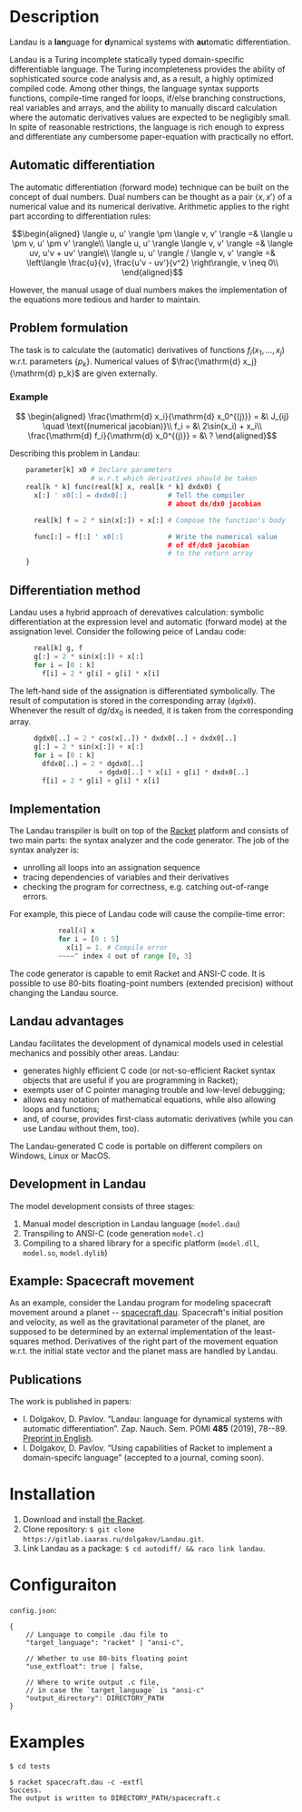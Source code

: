 # Description
Landau is a **lan**guage for **d**ynamical systems with **au**tomatic differentiation.

Landau is a Turing incomplete statically typed domain-specific differentiable language. 
The Turing incompleteness provides 
the ability of sophisticated source code analysis and, as a result, a highly optimized compiled code. 
Among other things, the language syntax supports functions, compile-time ranged for loops, if/else 
branching constructions, real variables and arrays, and the ability to manually discard calculation 
where the automatic derivatives values are expected to be negligibly small. In spite of reasonable 
restrictions, the language is rich enough to express and differentiate any cumbersome paper-equation 
with practically no effort.

## Automatic differentiation

The automatic differentiation (forward mode) technique can be built on the concept of dual numbers.
Dual numbers can be thought as a pair $`\langle x, x' \rangle`$ of a numerical value
and its numerical derivative. Arithmetic applies to the right part according to
differentiation rules:

```math
\begin{aligned}
\langle u, u' \rangle \pm \langle v, v' \rangle =& \langle u \pm v, u' \pm v' \rangle\\
\langle u, u' \rangle \langle v, v' \rangle =& \langle uv, u'v + uv' \rangle\\
\langle u, u' \rangle / \langle v, v' \rangle =& \left\langle \frac{u}{v}, \frac{u'v - uv'}{v^2} \right\rangle, v \neq 0\\
\end{aligned}
```

However, the manual usage of dual numbers makes the implementation of the equations more
tedious and harder to maintain.

## Problem formulation

The task is to calculate the (automatic) derivatives of functions $`f_i(x_1,\ldots,x_j)`$
w.r.t. parameters $`\{p_k\}`$. Numerical values of $`\frac{\mathrm{d} x_j}{\mathrm{d} p_k}`$
are given externally.

### Example

```math
    \begin{aligned}
      \frac{\mathrm{d} x_i}{\mathrm{d} x_0^{(j)}} = &\ J_{ij} \quad \text{(numerical jacobian)}\\
      f_i = &\ 2\sin(x_i) + x_i\\
      \frac{\mathrm{d} f_i}{\mathrm{d} x_0^{(j)}} = &\ ?
    \end{aligned}
```

Describing this problem in Landau:

```python
    parameter[k] x0 # Declare parameters
                    # w.r.t which derivatives should be taken
    real[k * k] func(real[k] x, real[k * k] dxdx0) { 
      x[:] ' x0[:] = dxdx0[:]          # Tell the compiler 
                                       # about dx/dx0 jacobian

      real[k] f = 2 * sin(x[:]) + x[:] # Compose the function's body

      func[:] = f[:] ' x0[:]           # Write the numerical value
                                       # of df/dx0 jacobian 
                                       # to the return array
    }
```

## Differentiation method

Landau uses a hybrid approach of derevatives calculation: symbolic differentiation 
at the expression level and automatic (forward mode) at the assignation level.
Consider the following peice of Landau code:
```python
      real[k] g, f
      g[:] = 2 * sin(x[:]) + x[:]
      for i = [0 : k]
        f[i] = 2 * g[i] + g[i] * x[i]
```
The left-hand side of the assignation is differentiated symbolically.
The result of computation is stored in the corresponding array (`dgdx0`).
Whenever the result of $`\mathrm{d}g/\mathrm{d}x_0`$ is needed, it is
taken from the corresponding array.
```python
      dgdx0[..] = 2 * cos(x[..]) * dxdx0[..] + dxdx0[..]
      g[:] = 2 * sin(x[:]) + x[:]
      for i = [0 : k]
        dfdx0[..] = 2 * dgdx0[..] 
                      + dgdx0[..] * x[i] + g[i] * dxdx0[..]
        f[i] = 2 * g[i] + g[i] * x[i]
```
## Implementation

The Landau transpiler is built on top of the [Racket](https://racket-lang.org) platform and consists of two main parts: the syntax analyzer 
and the code generator. The job of the syntax analyzer is:

- unrolling all loops into an assignation sequence
- tracing dependencies of variables and their derivatives
- checking the program for correctness, e.g. catching out-of-range errors.

For example, this piece of Landau code will cause the compile-time error:
    
```python
            real[4] x
            for i = [0 : 5]
              x[i] = 1. # Compile error
            ~~~~^ index 4 out of range [0, 3]
```

The code generator is capable to emit Racket and ANSI-C code. It is possible
to use 80-bits floating-point numbers (extended precision) without changing
the Landau source.

## Landau advantages

Landau facilitates the development of dynamical models used in celestial
mechanics and possibly other areas. Landau:

- generates highly efficient C code (or not-so-efficient Racket syntax
objects that are useful if you are programming in Racket);
- exempts user of C pointer managing trouble and low-level debugging;
- allows easy notation of mathematical equations, while also allowing loops and functions;
- and, of course, provides first-class automatic derivatives (while you can use Landau without them, too).

The Landau-generated C code is portable on different compilers on Windows, Linux or MacOS.

## Development in Landau

The model development consists of three stages:

1. Manual model description in Landau language (`model.dau`)
2. Transpiling to ANSI-C (code generation `model.c`)
3. Compiling to a shared library for a specific platform
  (`model.dll`, `model.so`, `model.dylib`)

## Example: Spacecraft movement

As an example, consider the Landau program for modeling spacecraft movement around a planet -- [spacecraft.dau](tests/spacecraft.dau).
Spacecraft's initial position and velocity, as well as the gravitational parameter of the planet, are supposed
to be determined by an external implementation of the least-squares method. Derivatives of the right part of the movement equation
w.r.t. the initial state vector and the planet mass are handled by Landau.

## Publications

The work is published in papers:
 - I. Dolgakov, D. Pavlov. “Landau: language for dynamical systems with automatic differentiation”. Zap. Nauch. Sem. POMI **485** (2019), 78--89. [Preprint in English](https://arxiv.org/abs/1905.10206).
 - I. Dolgakov, D. Pavlov. “Using capabilities of Racket to implement a domain-specifc language” (accepted to a journal, coming soon).

# Installation

1. Download and install [the Racket](https://download.racket-lang.org/).
2. Clone repository: `$ git clone https://gitlab.iaaras.ru/dolgakov/Landau.git`.
3. Link Landau as a package: `$ cd autodiff/ && raco link landau`.

# Configuraiton

`config.json`:
```
{   
    // Language to compile .dau file to
    "target_language": "racket" | "ansi-c", 

    // Whether to use 80-bits floating point
    "use_extfloat": true | false,

    // Where to write output .c file, 
    // in case the `target_language` is "ansi-c"
    "output_directory": DIRECTORY_PATH
}
```

# Examples
`$ cd tests`
```
$ racket spacecraft.dau -c -extfl
Success.
The output is written to DIRECTORY_PATH/spacecraft.c
```
